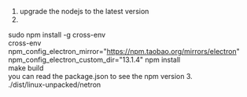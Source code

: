 1. upgrade the nodejs to the latest version  
2.
  sudo npm install -g cross-env  
  cross-env npm_config_electron_mirror="https://npm.taobao.org/mirrors/electron" npm_config_electron_custom_dir="13.1.4" npm install  
  make build  
you can read the package.json to see the npm version
3.   
./dist/linux-unpacked/netron  

